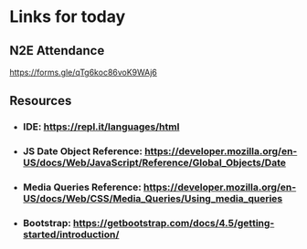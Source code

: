 # Links for today

## N2E Attendance
https://forms.gle/qTg6koc86voK9WAj6

## Resources
- ### IDE: https://repl.it/languages/html
- ### JS Date Object Reference: https://developer.mozilla.org/en-US/docs/Web/JavaScript/Reference/Global_Objects/Date 
- ### Media Queries Reference: https://developer.mozilla.org/en-US/docs/Web/CSS/Media_Queries/Using_media_queries 
- ### Bootstrap: https://getbootstrap.com/docs/4.5/getting-started/introduction/ 
